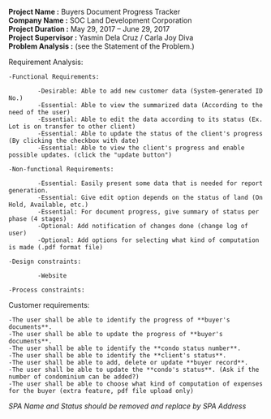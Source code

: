 **Project Name       :** Buyers Document Progress Tracker  
**Company Name       :** SOC Land Development Corporation  
**Project Duration   :** May 29, 2017 – June 29, 2017  
**Project Supervisor :** Yasmin Dela Cruz / Carla Joy Diva  
**Problem Analysis   :** (see the Statement of the Problem.)  

Requirement Analysis:

	-Functional Requirements:
	
			-Desirable: Able to add new customer data (System-generated ID No.)
			-Essential: Able to view the summarized data (According to the need of the user)
			-Essential: Able to edit the data according to its status (Ex. Lot is on transfer to other client)
			-Essential: Able to update the status of the client's progress (By clicking the checkbox with date)
			-Essential: Able to view the client's progress and enable possible updates. (click the "update button")
			
	-Non-functional Requirements:
	
			-Essential: Easily present some data that is needed for report generation.
			-Essential: Give edit option depends on the status of land (On Hold, Available, etc.)
			-Essential: For document progress, give summary of status per phase (4 stages)
			-Optional: Add notification of changes done (change log of user)
			-Optional: Add options for selecting what kind of computation is made (.pdf format file)
			
	-Design constraints:
	
			-Website

	-Process constraints:
			
Customer requirements:

	-The user shall be able to identify the progress of **buyer's documents**.
	-The user shall be able to update the progress of **buyer's documents**.
	-The user shall be able to identify the **condo status number**.
	-The user shall be able to identify the **client's status**.
	-The user shall be able to add, delete or update **buyer record**.
	-The user shall be able to update the **condo's status**. (Ask if the number of condominium can be added?)
	-The user shall be able to choose what kind of computation of expenses for the buyer (extra feature, pdf file upload only)

*SPA Name and Status should be removed and replace by SPA Address*
